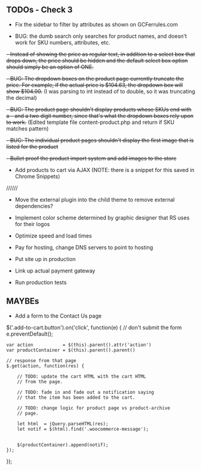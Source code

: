 ## TODOs - Check 3

- Fix the sidebar to filter by attributes as shown on GCFerrules.com

- BUG: the dumb search only searches for product names, and doesn't work for
SKU numbers, attributes, etc.

~~- Instead of showing the price as regular text, in addition to a select
box that drops down, the price should be hidden and the default select box
option should simply be an option of ONE.~~

~~- BUG: The dropdown boxes on the product page currently truncate the price. For
example, if the actual price is $104.63, the dropdown box will show
$104.00.~~
(I was parsing to int instead of to double, so it was truncating the decimal)

~~- BUG: The product page shouldn't display products whose SKUs end with a - and
a two digit number, since that's what the dropdown boxes rely upon to work.~~
(Edited template file content-product.php and return if SKU matches pattern)

~~- BUG: The individual product pages shouldn't display the first image that is
listed for the product~~

~~- Bullet proof the product import system and add images to the store~~

- Add products to cart via AJAX (NOTE: there is a snippet for this
saved in Chrome Snippets)

//////


- Move the external plugin into the child theme to remove external
dependencies?

- Implement color scheme determined by graphic
designer that RS uses for their logos

- Optimize speed and load times

- Pay for hosting, change DNS servers to point
to hosting

- Put site up in production

- Link up actual payment gateway

- Run production tests

## MAYBEs

- Add a form to the Contact Us page

$('.add-to-cart.button').on('click', function(e) {
	// don't submit the form
	e.preventDefault();

	var action           = $(this).parent().attr('action')
	var productContainer = $(this).parent().parent()
	
	// response from that page
	$.get(action, function(res) {

		// TODO: update the cart HTML with the cart HTML
		// from the page.

		// TODO: fade in and fade out a notification saying
		// that the item has been added to the cart.

		// TODO: change logic for product page vs product-archive
		// page.

		let html  = jQuery.parseHTML(res);
		let notif = $(html).find('.woocommerce-message');


		$(productContainer).append(notif);
    });
});
